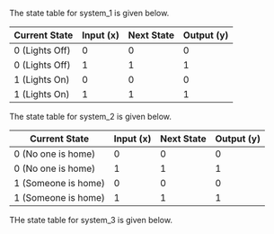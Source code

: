 The state table for system_1 is given below.

| Current State | Input (x) | Next State | Output (y) |
|---------------|-----------|------------|------------|
| 0 (Lights Off)| 0         | 0          | 0          |
| 0 (Lights Off)| 1         | 1          | 1          |
| 1 (Lights On) | 0         | 0          | 0          |
| 1 (Lights On) | 1         | 1          | 1          |

The state table for system_2 is given below.

| Current State       | Input (x) | Next State       | Output (y) |
|---------------------|-----------|------------------|------------|
| 0 (No one is home)  | 0         | 0                | 0          |
| 0 (No one is home)  | 1         | 1                | 1          |
| 1 (Someone is home) | 0         | 0                | 0          |
| 1 (Someone is home) | 1         | 1                | 1          |

THe state table for system_3 is given below.


